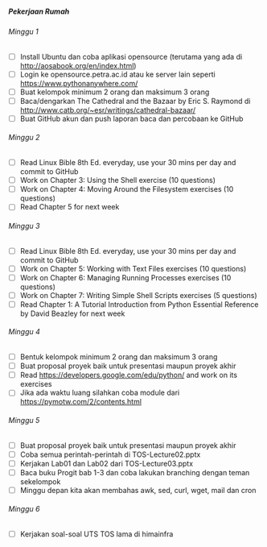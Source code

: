 ##### Pekerjaan Rumah

###### Minggu 1
- [ ] Install Ubuntu dan coba aplikasi opensource (terutama yang ada di http://aosabook.org/en/index.html)
- [ ] Login ke opensource.petra.ac.id atau ke server lain seperti https://www.pythonanywhere.com/
- [ ] Buat kelompok minimum 2 orang dan maksimum 3 orang
- [ ] Baca/dengarkan The Cathedral and the Bazaar by Eric S. Raymond di http://www.catb.org/~esr/writings/cathedral-bazaar/
- [ ] Buat GitHub akun dan push laporan baca dan percobaan ke GitHub

###### Minggu 2
- [ ] Read Linux Bible 8th Ed. everyday, use your 30 mins per day and commit to GitHub
- [ ] Work on  Chapter 3: Using the Shell exercise (10 questions)
- [ ] Work on  Chapter 4: Moving Around the Filesystem exercises (10 questions)
- [ ] Read Chapter 5 for next week 

###### Minggu 3
- [ ] Read Linux Bible 8th Ed. everyday, use your 30 mins per day and commit to GitHub
- [ ] Work on  Chapter 5: Working with Text Files exercises (10 questions)
- [ ] Work on  Chapter 6: Managing Running Processes exercises (10 questions)
- [ ] Work on  Chapter 7: Writing Simple Shell Scripts exercises (5 questions)
- [ ] Read Chapter 1: A Tutorial Introduction from Python Essential Reference by David Beazley for next week

###### Minggu 4
- [ ] Bentuk kelompok minimum 2 orang dan maksimum 3 orang
- [ ] Buat proposal proyek baik untuk presentasi maupun proyek akhir
- [ ] Read https://developers.google.com/edu/python/ and work on its exercises 
- [ ] Jika ada waktu luang silahkan coba module dari https://pymotw.com/2/contents.html

###### Minggu 5
- [ ] Buat proposal proyek baik untuk presentasi maupun proyek akhir
- [ ] Coba semua perintah-perintah di TOS-Lecture02.pptx
- [ ] Kerjakan Lab01 dan Lab02 dari TOS-Lecture03.pptx
- [ ] Baca buku Progit bab 1-3 dan coba lakukan branching dengan teman sekelompok
- [ ] Minggu depan kita akan membahas awk, sed, curl, wget, mail dan cron

###### Minggu 6
- [ ] Kerjakan soal-soal UTS TOS lama di himainfra

